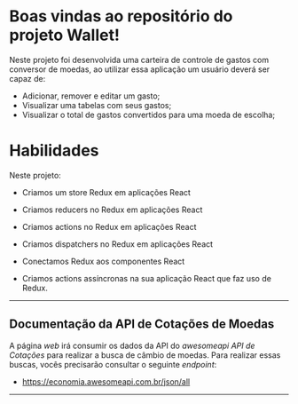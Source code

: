 
# Boas vindas ao repositório do projeto Wallet!

Neste projeto foi desenvolvida uma carteira de controle de gastos com conversor de moedas, ao utilizar essa aplicação um usuário deverá ser capaz de:
  - Adicionar, remover e editar um gasto;
  - Visualizar uma tabelas com seus gastos;
  - Visualizar o total de gastos convertidos para uma moeda de escolha;

# Habilidades
Neste projeto:

  * Criamos um store Redux em aplicações React

  * Criamos reducers no Redux em aplicações React

  * Criamos actions no Redux em aplicações React

  * Criamos dispatchers no Redux em aplicações React

  * Conectamos Redux aos componentes React

  * Criamos actions assíncronas na sua aplicação React que faz uso de Redux.

---

## Documentação da API de Cotações de Moedas

A página _web_ irá consumir os dados da API do _awesomeapi API de Cotações_ para realizar a busca de câmbio de moedas. Para realizar essas buscas, vocês precisarão consultar o seguinte _endpoint_:

- https://economia.awesomeapi.com.br/json/all


---
